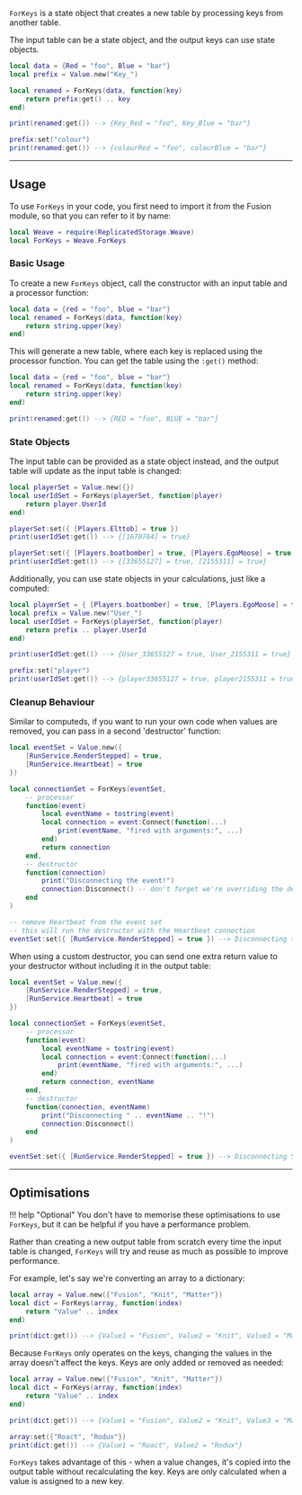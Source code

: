 `ForKeys` is a state object that creates a new table by processing keys from
another table.

The input table can be a state object, and the output keys can use state objects.

```Lua
local data = {Red = "foo", Blue = "bar"}
local prefix = Value.new("Key_")

local renamed = ForKeys(data, function(key)
	return prefix:get() .. key
end)

print(renamed:get()) --> {Key_Red = "foo", Key_Blue = "bar"}

prefix:set("colour")
print(renamed:get()) --> {colourRed = "foo", colourBlue = "bar"}
```

---

## Usage

To use `ForKeys` in your code, you first need to import it from the Fusion
module, so that you can refer to it by name:

```Lua linenums="1" hl_lines="2"
local Weave = require(ReplicatedStorage.Weave)
local ForKeys = Weave.ForKeys
```

### Basic Usage

To create a new `ForKeys` object, call the constructor with an input table and
a processor function:

```Lua
local data = {red = "foo", blue = "bar"}
local renamed = ForKeys(data, function(key)
	return string.upper(key)
end)
```

This will generate a new table, where each key is replaced using the processor
function. You can get the table using the `:get()` method:

```Lua hl_lines="6"
local data = {red = "foo", blue = "bar"}
local renamed = ForKeys(data, function(key)
	return string.upper(key)
end)

print(renamed:get()) --> {RED = "foo", BLUE = "bar"}
```

### State Objects

The input table can be provided as a state object instead, and the output table
will update as the input table is changed:

```Lua
local playerSet = Value.new({})
local userIdSet = ForKeys(playerSet, function(player)
	return player.UserId
end)

playerSet:set({ [Players.Elttob] = true })
print(userIdSet:get()) --> {[1670764] = true}

playerSet:set({ [Players.boatbomber] = true, [Players.EgoMoose] = true })
print(userIdSet:get()) --> {[33655127] = true, [2155311] = true}
```

Additionally, you can use state objects in your calculations, just like a
computed:

```Lua
local playerSet = { [Players.boatbomber] = true, [Players.EgoMoose] = true }
local prefix = Value.new("User_")
local userIdSet = ForKeys(playerSet, function(player)
	return prefix .. player.UserId
end)

print(userIdSet:get()) --> {User_33655127 = true, User_2155311 = true}

prefix:set("player")
print(userIdSet:get()) --> {player33655127 = true, player2155311 = true}
```

### Cleanup Behaviour

Similar to computeds, if you want to run your own code when values are removed,
you can pass in a second 'destructor' function:

```Lua hl_lines="15-19"
local eventSet = Value.new({
	[RunService.RenderStepped] = true,
	[RunService.Heartbeat] = true
})

local connectionSet = ForKeys(eventSet,
	-- processor
	function(event)
		local eventName = tostring(event)
		local connection = event:Connect(function(...)
			print(eventName, "fired with arguments:", ...)
		end)
		return connection
	end,
	-- destructor
	function(connection)
		print("Disconnecting the event!")
		connection:Disconnect() -- don't forget we're overriding the default cleanup
	end
)

-- remove Heartbeat from the event set
-- this will run the destructor with the Heartbeat connection
eventSet:set({ [RunService.RenderStepped] = true }) --> Disconnecting the event!
```

When using a custom destructor, you can send one extra return value to your
destructor without including it in the output table:

```Lua hl_lines="13 16"
local eventSet = Value.new({
	[RunService.RenderStepped] = true,
	[RunService.Heartbeat] = true
})

local connectionSet = ForKeys(eventSet,
	-- processor
	function(event)
		local eventName = tostring(event)
		local connection = event:Connect(function(...)
			print(eventName, "fired with arguments:", ...)
		end)
		return connection, eventName
	end,
	-- destructor
	function(connection, eventName)
		print("Disconnecting " .. eventName .. "!")
		connection:Disconnect()
	end
)

eventSet:set({ [RunService.RenderStepped] = true }) --> Disconnecting Signal Heartbeat!
```

---

## Optimisations

!!! help "Optional"
You don't have to memorise these optimisations to use `ForKeys`, but it
can be helpful if you have a performance problem.

Rather than creating a new output table from scratch every time the input table
is changed, `ForKeys` will try and reuse as much as possible to improve
performance.

For example, let's say we're converting an array to a dictionary:

```Lua
local array = Value.new({"Fusion", "Knit", "Matter"})
local dict = ForKeys(array, function(index)
	return "Value" .. index
end)

print(dict:get()) --> {Value1 = "Fusion", Value2 = "Knit", Value3 = "Matter"}
```

Because `ForKeys` only operates on the keys, changing the values in the array
doesn't affect the keys. Keys are only added or removed as needed:

```Lua
local array = Value.new({"Fusion", "Knit", "Matter"})
local dict = ForKeys(array, function(index)
	return "Value" .. index
end)

print(dict:get()) --> {Value1 = "Fusion", Value2 = "Knit", Value3 = "Matter"}

array:set({"Roact", "Rodux"})
print(dict:get()) --> {Value1 = "Roact", Value2 = "Rodux"}
```

`ForKeys` takes advantage of this - when a value changes, it's copied into the
output table without recalculating the key. Keys are only calculated when a
value is assigned to a new key.
